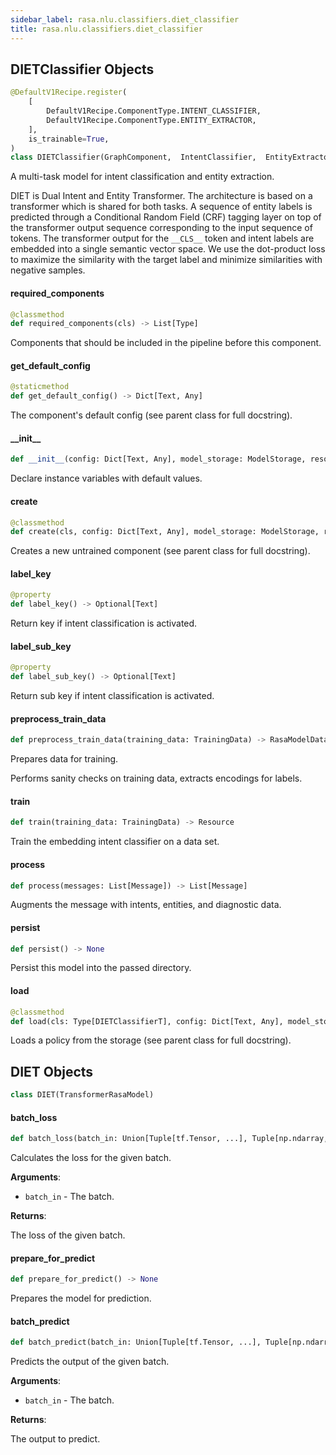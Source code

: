 ```yaml
---
sidebar_label: rasa.nlu.classifiers.diet_classifier
title: rasa.nlu.classifiers.diet_classifier
---
```

## DIETClassifier Objects

```python
@DefaultV1Recipe.register(
    [
        DefaultV1Recipe.ComponentType.INTENT_CLASSIFIER,
        DefaultV1Recipe.ComponentType.ENTITY_EXTRACTOR,
    ],
    is_trainable=True,
)
class DIETClassifier(GraphComponent,  IntentClassifier,  EntityExtractorMixin)
```

A multi-task model for intent classification and entity extraction.

DIET is Dual Intent and Entity Transformer.
The architecture is based on a transformer which is shared for both tasks.
A sequence of entity labels is predicted through a Conditional Random Field (CRF)
tagging layer on top of the transformer output sequence corresponding to the
input sequence of tokens. The transformer output for the ``__CLS__`` token and
intent labels are embedded into a single semantic vector space. We use the
dot-product loss to maximize the similarity with the target label and minimize
similarities with negative samples.

#### required\_components

```python
@classmethod
def required_components(cls) -> List[Type]
```

Components that should be included in the pipeline before this component.

#### get\_default\_config

```python
@staticmethod
def get_default_config() -> Dict[Text, Any]
```

The component&#x27;s default config (see parent class for full docstring).

#### \_\_init\_\_

```python
def __init__(config: Dict[Text, Any], model_storage: ModelStorage, resource: Resource, execution_context: ExecutionContext, index_label_id_mapping: Optional[Dict[int, Text]] = None, entity_tag_specs: Optional[List[EntityTagSpec]] = None, model: Optional[RasaModel] = None, sparse_feature_sizes: Optional[Dict[Text, Dict[Text, List[int]]]] = None) -> None
```

Declare instance variables with default values.

#### create

```python
@classmethod
def create(cls, config: Dict[Text, Any], model_storage: ModelStorage, resource: Resource, execution_context: ExecutionContext) -> DIETClassifier
```

Creates a new untrained component (see parent class for full docstring).

#### label\_key

```python
@property
def label_key() -> Optional[Text]
```

Return key if intent classification is activated.

#### label\_sub\_key

```python
@property
def label_sub_key() -> Optional[Text]
```

Return sub key if intent classification is activated.

#### preprocess\_train\_data

```python
def preprocess_train_data(training_data: TrainingData) -> RasaModelData
```

Prepares data for training.

Performs sanity checks on training data, extracts encodings for labels.

#### train

```python
def train(training_data: TrainingData) -> Resource
```

Train the embedding intent classifier on a data set.

#### process

```python
def process(messages: List[Message]) -> List[Message]
```

Augments the message with intents, entities, and diagnostic data.

#### persist

```python
def persist() -> None
```

Persist this model into the passed directory.

#### load

```python
@classmethod
def load(cls: Type[DIETClassifierT], config: Dict[Text, Any], model_storage: ModelStorage, resource: Resource, execution_context: ExecutionContext, **kwargs: Any, ,) -> DIETClassifierT
```

Loads a policy from the storage (see parent class for full docstring).

## DIET Objects

```python
class DIET(TransformerRasaModel)
```

#### batch\_loss

```python
def batch_loss(batch_in: Union[Tuple[tf.Tensor, ...], Tuple[np.ndarray, ...]]) -> tf.Tensor
```

Calculates the loss for the given batch.

**Arguments**:

- `batch_in` - The batch.
  

**Returns**:

  The loss of the given batch.

#### prepare\_for\_predict

```python
def prepare_for_predict() -> None
```

Prepares the model for prediction.

#### batch\_predict

```python
def batch_predict(batch_in: Union[Tuple[tf.Tensor, ...], Tuple[np.ndarray, ...]]) -> Dict[Text, tf.Tensor]
```

Predicts the output of the given batch.

**Arguments**:

- `batch_in` - The batch.
  

**Returns**:

  The output to predict.


